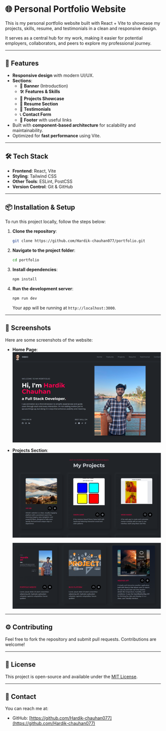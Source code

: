 # 🌐 Personal Portfolio Website

This is my personal portfolio website built with React + Vite to showcase my projects, skills, resume, and testimonials in a clean and responsive design.

It serves as a central hub for my work, making it easier for potential employers, collaborators, and peers to explore my professional journey.

---

## 🚀 Features

- **Responsive design** with modern UI/UX.
- **Sections**:
  - 🎯 **Banner** (Introduction)
  - 🛠️ **Features & Skills**
  - 📂 **Projects Showcase**
  - 📄 **Resume Section**
  - 💬 **Testimonials**
  - 📞 **Contact Form**
  - 🔗 **Footer** with useful links
- Built with **component-based architecture** for scalability and maintainability.
- Optimized for **fast performance** using Vite.

---

## 🛠️ Tech Stack

- **Frontend**: React, Vite
- **Styling**: Tailwind CSS
- **Other Tools**: ESLint, PostCSS
- **Version Control**: Git & GitHub

---

## 📦 Installation & Setup

To run this project locally, follow the steps below:

1. **Clone the repository**:

    ```bash
    git clone https://github.com/Hardik-chauhan077/portfolio.git
    ```

2. **Navigate to the project folder**:

    ```bash
    cd portfolio
    ```

3. **Install dependencies**:

    ```bash
    npm install
    ```

4. **Run the development server**:

    ```bash
    npm run dev
    ```

    Your app will be running at `http://localhost:3000`.

---

## 📸 Screenshots

Here are some screenshots of the website:

- **Home Page**: 
  ![Home Page](https://github.com/Hardik-chauhan077/portfolio/blob/e5dd09c7f09dc8b8c528158ea8dfffed20308630/image/homePage.png)

- **Projects Section**:
  ![Projects Section](https://github.com/Hardik-chauhan077/portfolio/blob/f6f798b4f81ce21d3d7e34de2d24112963a37b6d/image/projectSection1.png)

  ![Projects Section 2](https://github.com/Hardik-chauhan077/portfolio/blob/f6f798b4f81ce21d3d7e34de2d24112963a37b6d/image/projectsection2.png)


---

## ⚙️ Contributing

Feel free to fork the repository and submit pull requests. Contributions are welcome!

---

## 📝 License

This project is open-source and available under the [MIT License](LICENSE).

---

## 💬 Contact

You can reach me at:
- GitHub: [https://github.com/Hardik-chauhan077](https://github.com/Hardik-chauhan077)
